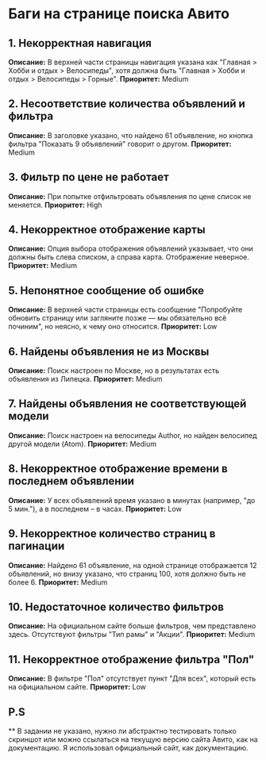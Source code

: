# Баги на странице поиска Авито

## 1. Некорректная навигация
**Описание:** В верхней части страницы навигация указана как "Главная > Хобби и отдых > Велосипеды", хотя должна быть "Главная > Хобби и отдых > Велосипеды > Горные".
**Приоритет:** Medium

## 2. Несоответствие количества объявлений и фильтра
**Описание:** В заголовке указано, что найдено 61 объявление, но кнопка фильтра "Показать 9 объявлений" говорит о другом.
**Приоритет:** Medium

## 3. Фильтр по цене не работает
**Описание:** При попытке отфильтровать объявления по цене список не меняется.
**Приоритет:** High

## 4. Некорректное отображение карты
**Описание:** Опция выбора отображения объявлений указывает, что они должны быть слева списком, а справа карта. Отображение неверное.
**Приоритет:** Medium

## 5. Непонятное сообщение об ошибке
**Описание:** В верхней части страницы есть сообщение "Попробуйте обновить страницу или загляните позже — мы обязательно всё починим", но неясно, к чему оно относится.
**Приоритет:** Low

## 6. Найдены объявления не из Москвы
**Описание:** Поиск настроен по Москве, но в результатах есть объявления из Липецка.
**Приоритет:** Medium

## 7. Найдены объявления не соответствующей модели
**Описание:** Поиск настроен на велосипеды Author, но найден велосипед другой модели (Atom).
**Приоритет:** Medium

## 8. Некорректное отображение времени в последнем объявлении
**Описание:** У всех объявлений время указано в минутах (например, "до 5 мин."), а в последнем – в часах.
**Приоритет:** Low

## 9. Некорректное количество страниц в пагинации
**Описание:** Найдено 61 объявление, на одной странице отображается 12 объявлений, но внизу указано, что страниц 100, хотя должно быть не более 6.
**Приоритет:** Medium

## 10. Недостаточное количество фильтров
**Описание:** На официальном сайте больше фильтров, чем представлено здесь. Отсутствуют фильтры "Тип рамы" и "Акции".
**Приоритет:** Medium

## 11. Некорректное отображение фильтра "Пол"
**Описание:** В фильтре "Пол" отсутствует пункт "Для всех", который есть на официальном сайте.
**Приоритет:** Low



## P.S
** В задании не указано, нужно ли абстрактно тестировать только скриншот или можно ссылаться на текущую версию сайта Авито, как на документацию. Я использовал официальный сайт, как документацию.



